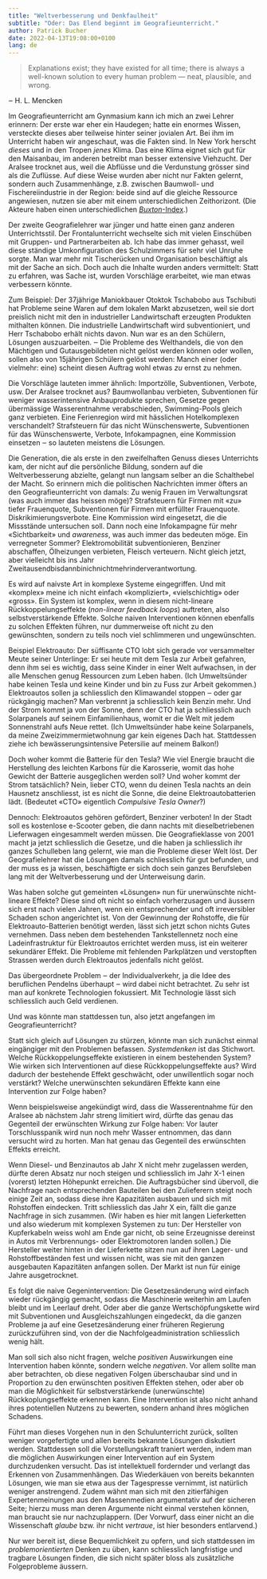 ```yaml
---
title: "Weltverbesserung und Denkfaulheit"
subtitle: "Oder: Das Elend beginnt im Geografieunterricht."
author: Patrick Bucher
date: 2022-04-13T19:08:00+0100
lang: de
---
```


> Explanations exist; they have existed for all time; there is always a
> well-known solution to every human problem — neat, plausible, and wrong.

‒ H. L. Mencken

Im Geografieunterricht am Gynmasium kann ich mich an zwei Lehrer erinnern: Der
erste war eher ein Haudegen; hatte ein enormes Wissen, versteckte dieses aber
teilweise hinter seiner jovialen Art. Bei ihm im Unterricht haben wir
angeschaut, was die Fakten sind. In New York herscht _dieses_ und in den Tropen
_jenes_ Klima. Das eine Klima eignet sich gut für den Maisanbau, im anderen
betreibt man besser extensive Viehzucht. Der Aralsee trocknet aus, weil die
Abflüsse und die Verdunstung grösser sind als die Zuflüsse. Auf diese Weise
wurden aber nicht nur Fakten gelernt, sondern auch Zusammenhänge, z.B. zwischen
Baumwoll- und Fischereiindustrie in der Region: beide sind auf die gleiche
Ressource angewiesen, nutzen sie aber mit einem unterschiedlichen Zeithorizont.
(Die Akteure haben einen unterschiedlichen
[_Buxton_-Index](https://amateurearthling.org/2009/04/03/dijkstra-the-buxton-index-and-the-prisoners-dilemma/).)

Der zweite Geografielehrer war jünger und hatte einen ganz anderen
Unterrichtsstil. Der Frontalunterricht wechselte sich mit vielen Einschüben mit
Gruppen- und Partnerarbeiten ab. Ich habe das immer gehasst, weil diese
ständige Umkonfiguration des Schulzimmers für sehr viel Unruhe sorgte. Man war
mehr mit Tischerücken und Organisation beschäftigt als mit der Sache an sich.
Doch auch die Inhalte wurden anders vermittelt: Statt zu erfahren, was Sache
ist, wurden Vorschläge erarbeitet, wie man etwas verbessern könnte.

Zum Beispiel: Der 37jährige Maniokbauer Otoktok Tschabobo aus Tschibuti hat
Probleme seine Waren auf dem lokalen Markt abzusetzen, weil sie dort preislich
nicht mit den in industrieller Landwirtschaft erzeugten Produkten mithalten
können. Die industrielle Landwirtschaft wird subventioniert, und Herr Tschabobo
erhält nichts davon. Nun war es an den Schülern, Lösungen auszuarbeiten. ‒ Die
Probleme des Welthandels, die von den Mächtigen und Gutausgebildeten nicht
gelöst werden können oder wollen, sollen also von 15jährigen Schülern gelöst
werden: Manch einer (oder vielmehr: eine) scheint diesen Auftrag wohl etwas _zu_
ernst zu nehmen.

Die Vorschläge lauteten immer ähnlich: Importzölle, Subventionen, Verbote, usw.
Der Aralsee trocknet aus? Baumwollanbau verbieten, Subventionen für weniger
wasserintensive Anbauprodukte sprechen, Gesetze gegen übermässige Wasserentnahme
verabschieden, Swimming-Pools gleich ganz verbieten. Eine Ferienregion wird mit
hässlichen Hotelkomplexen verschandelt? Strafsteuern für das nicht
Wünschenswerte, Subventionen für das Wünschenswerte, Verbote, Infokampagnen,
eine Kommission einsetzen ‒ so lauteten meistens die Lösungen.

Die Generation, die als erste in den zweifelhaften Genuss dieses Unterrichts
kam, der nicht auf die persönliche Bildung, sondern auf die Weltverbesserung
abzielte, gelangt nun langsam selber an die Schalthebel der Macht. So erinnern
mich die politischen Nachrichten immer öfters an den Geografieunterricht von
damals: Zu wenig  Frauen im Verwaltungsrat (was auch immer das heissen möge)?
Strafsteuern für Firmen mit «zu» tiefer Frauenquote, Subventionen für Firmen mit
erfüllter Frauenquote.  Diskrikimierungsverbote.  Eine Kommission wird
eingesetzt, die die Missstände untersuchen soll. Dann noch eine Infokampagne für
mehr «Sichtbarkeit» und _awareness_, was auch immer das bedeuten möge. Ein
verregneter Sommer? Elektromobilität subventionieren, Benziner abschaffen,
Ölheizungen verbieten, Fleisch verteuern.  Nicht gleich jetzt, aber vielleicht
bis ins Jahr Zweitausendbisdannbinichnichtmehrinderverantwortung.

Es wird auf naivste Art in komplexe Systeme eingegriffen. Und mit «komplex»
meine ich nicht einfach «kompliziert», «vielschichtig» oder «gross». Ein System
ist komplex, wenn in diesem nicht-lineare Rückkoppelungseffekte (_non-linear
feedback loops_) auftreten, also selbstverstärkende Effekte. Solche naiven
Interventionen können ebenfalls zu solchen Effekten führen, nur dummerweise oft
nicht zu den gewünschten, sondern zu teils noch viel schlimmeren und
ungewünschten.

Beispiel Elektroauto: Der süffisante CTO lobt sich gerade vor versammelter
Meute seiner Unterlinge: Er sei heute mit dem Tesla zur Arbeit gefahren, denn
ihm sei es wichtig, dass seine Kinder in einer Welt aufwachsen, in der alle
Menschen genug Ressourcen zum Leben haben. (Ich Umweltsünder habe keinen Tesla
und keine Kinder und bin zu Fuss zur Arbeit gekommen.) Elektroautos sollen ja
schliesslich den Klimawandel stoppen ‒ oder gar rückgängig machen? Man
verbrennt ja schliesslich kein Benzin mehr. Und der Strom kommt ja von der
Sonne, denn der CTO hat ja schliesslich auch Solarpanels auf seinem
Einfamilienhaus, womit er die Welt mit jedem Sonnenstrahl aufs Neue rettet.
(Ich Umweltsünder habe keine Solarpanels, da meine Zweizimmermietwohnung gar
kein eigenes Dach hat. Stattdessen ziehe ich bewässerungsintensive Petersilie
auf meinem Balkon!)

Doch woher kommt die Batterie für den Tesla? Wie viel Energie braucht die
Herstellung des leichten Karbons für die Karosserie, womit das hohe Gewicht der
Batterie ausgeglichen werden soll? Und woher kommt der Strom tatsächlich?
Nein, lieber CTO, wenn du deinen Tesla nachts an dein Hausnetz anschliesst,
ist es nicht die Sonne, die deine Elektroautobatterien lädt. (Bedeutet «CTO»
eigentlich _Compulsive Tesla Owner_?)

Dennoch: Elektroautos gehören gefördert, Benziner verboten! In der Stadt soll
es kostenlose e-Scooter geben, die dann nachts mit dieselbetriebenen Lieferwagen
eingesammelt werden müssen. Die Geografieklasse von 2001 macht ja jetzt
schliesslich die Gesetze, und die haben ja schliesslich ihr ganzes Schulleben
lang gelernt, wie man die Probleme dieser Welt löst. Der Geografielehrer hat
die Lösungen damals schliesslich für gut befunden, und der muss es ja wissen,
beschäftigte er sich doch sein ganzes Berufsleben lang mit der Weltverbesserung
und der Unterweisung darin.

Was haben solche gut gemeinten «Lösungen» nun für unerwünschte nicht-lineare
Effekte? Diese sind oft nicht so einfach vorherzusagen und äussern sich erst
nach vielen Jahren, wenn ein entsprechender und oft irreversibler Schaden schon
angerichtet ist. Von der Gewinnung der Rohstoffe, die für Elektroauto-Batterien
benötigt werden, lässt sich jetzt schon nichts Gutes vernehmen. Dass neben dem
bestehenden Tankstellennetz noch eine Ladeinfrastruktur für Elektroautos
errichtet werden muss, ist ein weiterer sekundärer Effekt. Die Probleme mit
fehlenden Parkplätzen und verstopften Strassen werden durch Elektroautos
jedenfalls nicht gelöst.

Das übergeordnete Problem ‒ der Individualverkehr, ja die Idee des beruflichen
Pendelns überhaupt ‒ wird dabei nicht betrachtet. Zu sehr ist man auf konkrete
Technologien fokussiert. Mit Technologie lässt sich schliesslich auch Geld
verdienen.

Und was könnte man stattdessen tun, also jetzt angefangen im Geografieunterricht?

Statt sich gleich auf Lösungen zu stürzen, könnte man sich zunächst einmal
eingängiger mit den Problemen befassen. _Systemdenken_ ist das Stichwort.
Welche Rückkoppelungseffekte existieren in einem bestehenden System? Wie wirken
sich Interventionen auf diese Rückkoppelungseffekte aus? Wird dadurch der
bestehende Effekt geschwächt, oder unwillentlich sogar noch verstärkt? Welche
unerwünschten sekundären Effekte kann eine Intervention zur Folge haben?

Wenn beispielsweise angekündigt wird, dass die Wasserentnahme für den Aralsee
ab nächstem Jahr streng limitiert wird, dürfte das genau das Gegenteil der
erwünschten Wirkung zur Folge haben: Vor lauter Torschlusspanik wird nun noch
mehr Wasser entnommen, das dann versucht wird zu horten. Man hat genau das
Gegenteil des erwünschten Effekts erreicht.

Wenn Diesel- und Benzinautos ab Jahr X nicht mehr zugelassen werden, dürfte
deren Absatz nur noch steigen und schliesslich im Jahr X-1 einen (vorerst)
letzten Höhepunkt erreichen. Die Auftragsbücher sind übervoll, die Nachfrage
nach entsprechenden Bauteilen bei den Zulieferern steigt noch einige Zeit an,
sodass diese ihre Kapazitäten ausbauen und sich mit Rohstoffen eindecken. Tritt
schliesslich das Jahr X ein, fällt die ganze Nachfrage in sich zusammen. (Wir
haben es hier mit langen Lieferketten und also wiederum mit komplexen Systemen
zu tun: Der Hersteller von Kupferkabeln weiss wohl am Ende gar nicht, ob seine
Erzeugnisse dereinst in Autos mit Verbrennungs- oder Elektromotoren landen
sollen.) Die Hersteller weiter hinten in der Lieferkette sitzen nun auf ihren
Lager- und Rohstoffbeständen fest und wissen nicht, was sie mit den ganzen
ausgebauten Kapazitäten anfangen sollen. Der Markt ist nun für einige Jahre
ausgetrocknet.

Es folgt die naive Gegenintervention: Die Gesetzesänderung wird einfach wieder
rückgängig gemacht, sodass die Maschinerie weiterhin am Laufen bleibt und im
Leerlauf dreht. Oder aber die ganze Wertschöpfungskette wird mit Subventionen
und Ausgleichszahlungen eingedeckt, da die ganzen Probleme ja auf eine
Gesetzesänderung einer früheren Regierung zurückzuführen sind, von der die
Nachfolgeadministration schliesslich wenig hält.

Man soll sich also nicht fragen, welche _positiven_ Auswirkungen eine
Intervention haben könnte, sondern welche _negativen_. Vor allem sollte man
aber betrachten, ob diese negativen Folgen überschaubar sind und in Proportion
zu den erwünschten positiven Effekten stehen, oder aber ob man die Möglichkeit
für selbstverstärkende (unerwünschte) Rückkoplungseffekte erkennen kann. Eine
Intervention ist also nicht anhand ihres potentiellen Nutzens zu bewerten,
sondern anhand ihres möglichen Schadens.

Führt man dieses Vorgehen nun in den Schulunterricht zurück, sollten weniger
vorgefertigte und allen bereits bekannte Lösungen diskutiert werden.
Stattdessen soll die Vorstellungskraft traniert werden, indem man die möglichen
Auswirkungen einer Intervention auf ein System durchzudenken versucht. Das ist
intellektuell fordernder und verlangt das Erkennen von Zusammenhängen. Das
Wiederkäuen von bereits bekannten Lösungen, wie man sie etwa aus der Tagespresse
vernimmt, ist natürlich weniger anstrengend. Zudem wähnt man sich mit den
zitierfähigen Expertenmeinungen aus den Massenmedien argumentativ auf der
sicheren Seite; hierzu muss man deren Argumente nicht einmal verstehen können,
man braucht sie nur nachzuplappern. (Der Vorwurf, dass einer nicht an die
Wissenschaft _glaube_ bzw. ihr nicht _vertraue_, ist hier besonders entlarvend.)

Nur wer bereit ist, diese Bequemlichkeit zu opfern, und sich stattdessen im
_problemorientierten_ Denken zu üben, kann schliesslich langfristige und
tragbare Lösungen finden, die sich nicht später bloss als zusätzliche
Folgeprobleme äussern.
